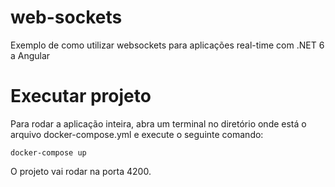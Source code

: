# web-sockets
Exemplo de como utilizar websockets para aplicações real-time com .NET 6 a Angular

# Executar projeto

Para rodar a aplicação inteira, abra um terminal no diretório onde está o arquivo docker-compose.yml e execute o seguinte comando:

```
docker-compose up
```

O projeto vai rodar na porta 4200.